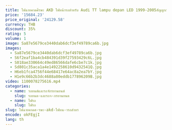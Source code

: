 ```yaml
---
title: ไฟฉายคาดศีรษะ AKD ไฟหน้ารถสำหรับ Audi TT lampu depan LED 1999-2005สัญญาณเลี้ยว DRL ลำแสงสูงเลนส์โปรเจคเตอร์แองเจิลอาย
price: '15684.23'
price_original: '24129.58'
currency: THB
discount: 35%
rating: 5
volume: 1
image: Sa87e5679ce3440dab6dcf3ef49789ca6b.jpg
images:
  - Sa87e5679ce3440dab6dcf3ef49789ca6b.jpg
  - S6f2eaf1ba4cb484391d39f27593429c6L.jpg
  - S018ae330664c49ed86566dafe6cbe7c1k.jpg
  - Sd801c35aca1a4e1492258610d9432541Q.jpg
  - H6eb1fca4756f44e68417e64ac8a2ea7bY.jpg
  - H1e9c66b2b3dc4688a80eddb177896209B.jpg
video: 1100078275616.mp4
categories:
  - name: รถยนต์และรถจักรยานยนต์
    slug: รถยนต-และรถจ-กรยานยนต
  - name: ไฟรถ
    slug: ไฟรถ
slug: ไฟฉายคาดศ-รษะ-akd-ไฟหน-ารถสำหร
encode: okFEgjI
lang: th
---
```

  